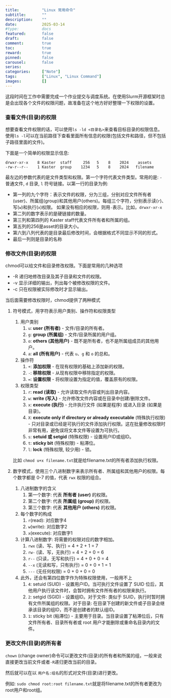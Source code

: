 ```yaml
---
title:			"Linux 常用命令"
subtitle:		""
description: 	""
date:        	2025-03-14
#type:   		docs
featured:    	false
draft:    		false
comment:    	true
toc:    		true
reward:    		true
pinned:    		false
carousel:    	false
series:
categories:   	["Note"]
tags:    		["Linux", "Linux Command"]
images:    		[]
---
```


这段时间在工作中需要完成一个作业提交与调度系统。在使用Slurm开源框架时总是会出现各个文件的权限问题，故准备在这个地方好好整理一下权限的设置。

<!--more-->



### 查看文件(目录)的权限

想要查看文件权限的话，可以使用`ls -ld <目录名>`来查看目标目录的权限信息。使用`ls -l`可以在当前路径下查看里面所有信息的权限(包括文件和路径，但不包括子路径里面的文件)。

下面是一个简单的权限显示信息:

```
drwxr-xr-x    8 Kaster  staff     256   5    8    2024    assets
-rw-r--r--    1 Kaster  group    1234   5    8    2024   filename
```

最左边的参数代表的是文件类型和权限。第一个字符代表文件类型。常用的是: `-` 普通文件, `d` 目录, `l` 符号链接。以第一行的目录为例:

- 第一列的九个字符：表示文件的权限，分为三组，分别对应文件所有者(user)、所属组(group)和其他用户(others)。每组三个字符，分别表示读(`r`)、写(`w`)和执行(`x`)权限。 如果没有相应的权限，则用`-`表示。比如，`drwxr-xr-x`
- 第二列的数字表示的是硬链接的数量。
- 第三列和第四列的 Kaster staff代表文件所有者和所属的组。
- 第五列的256是asset的目录大小。
- 第六到八列代表的是目录最后修改时间，会根据格式不同显示不同的形式。
- 最后一列则是目录的名称





### 修改文件(目录)的权限

chmod可以给文件和目录修改权限。下面是常用的几种选项

- -R 递归地修改目录及其子目录和文件的权限。
- -v 显示详细的输出，列出每个被修改权限的文件。
- -c 只在权限被实际修改时才显示输出。

当后面需要修改权限时，chmod提供了两种模式

1. 符号模式，用字符表示用户类别、操作符和权限类型

   1. 用户类别
      1. `u`: **user (所有者)** - 文件/目录的所有者。
      2. `g`: **group (所属组)** - 文件/目录所属的用户组。
      3. `o`: **others (其他用户)** - 既不是所有者，也不是所属组成员的其他用户。
      4. `a`: **all (所有用户)** - 代表 `u`、`g` 和 `o` 的总和。
   2. 操作符
      1. `+`: **添加权限** - 在现有权限的基础上添加新的权限。
      2. `-`: **移除权限** - 从现有权限中移除指定的权限。
      3. `=`: **设置权限** - 将权限设置为指定的值，覆盖原有的权限。
   3. 权限类型
      1. `r`: **read (读取)** - 允许读取文件内容或列出目录内容。
      2. `w`: **write (写入)** - 允许修改文件内容或在目录中创建/删除文件。
      3. `x`: **execute (执行)** - 允许执行文件 (如果是程序) 或进入目录 (如果是目录)。
      4. `X`: **execute only if directory or already executable** (特殊执行权限) - 只对目录或已经是可执行的文件添加执行权限。这在批量修改权限时非常有用，避免误将文本文件等设置为可执行。
      5. `s`: **setuid 或 setgid** (特殊权限) - 设置用户ID或组ID。
      6. `t`: **sticky bit** (特殊权限) - 粘滞位。
      7. `l`: **lock** (特殊权限, 较少用) - 锁。

   比如 `chmod u+x filename.txt`就是给filename.txt的所有者添加执行权限。

2. 数字模式，使用三个八进制数字来表示所有者、所属组和其他用户的权限。每个数字都是 0-7 的值，代表 `rwx` 权限的组合。

   1. 八进制数字的含义
      1. 第一个数字: 代表 **所有者 (user)** 的权限。
      2. 第二个数字: 代表 **所属组 (group)** 的权限。
      3. 第三个数字: 代表 **其他用户 (others)** 的权限。
   2. 每个数字的构成
      1. `r`(read): 对应数字4
      2. `w`(write): 对应数字2
      3. `x`(execute): 对应数字1
   3. 计算八进制数字: 将需要的权限对应的数字相加。
      1. `rwx` (读、写、执行) = 4 + 2 + 1 = 7
      2. `rw-` (读、写，无执行) = 4 + 2 + 0 = 6
      3. `r--` (只读，无写和执行) = 4 + 0 + 0 = 4
      4. `--x` (无读和写，只有执行) = 0 + 0 + 1 = 1
      5. `---` (无任何权限) = 0 + 0 + 0 = 0
   4. 此外，还会有第四位数字作为特殊权限使用，一般用不上
      1. `4`: setuid (SUID) - 设置用户ID。当可执行文件设置了 SUID 位后，其他用户执行该文件时，会暂时拥有文件所有者的权限来执行。
      2. `2`: setgid (SGID) - 设置组ID。对于文件: 类似于 SUID，执行时暂时拥有文件所属组的权限。对于目录: 在目录下创建的新文件或子目录会继承该目录的组ID，而不是创建者的默认组ID。
      3. `1`: sticky bit (粘滞位) \- 主要用于目录。当目录设置了粘滞位后，只有文件所有者、目录所有者或 root 用户才能删除或重命名目录内的文件。

### 更改文件(目录)的所有者

`chown` (change owner)命令可以更改文件(目录)的所有者和所属的组，一般来说直接更改当前文件或者`-R`递归更改当前的目录。

然后就可以在以 `用户名:组名`的形式对文件(目录)进行更改。

例如: `sudo chmod root:root filename.txt`就是将filename.txt的所有者更改为root用户和root组。

